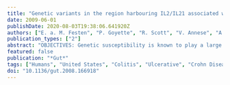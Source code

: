 ```yaml
---
title: "Genetic variants in the region harbouring IL2/IL21 associated with ulcerative colitis"
date: 2009-06-01
publishDate: 2020-08-03T19:38:06.641920Z
authors: ["E. a. M. Festen", "P. Goyette", "R. Scott", "V. Annese", "A. Zhernakova", "J. Lian", "C. Lefèbvre", "S. R. Brant", "J. H. Cho", "M. S. Silverberg", "K. D. Taylor", "D. J. de Jong", "P. C. Stokkers", "D. Mcgovern", "O. Palmieri", "J.-P. Achkar", "R. J. Xavier", "M. J. Daly", "R. H. Duerr", "C. Wijmenga", "R. K. Weersma", "J. D. Rioux"]
publication_types: ["2"]
abstract: "OBJECTIVES: Genetic susceptibility is known to play a large part in the predisposition to the inflammatory bowel diseases (IBDs) known as Crohn's disease (CD) and ulcerative colitis (UC). The IL2/IL21 locus on 4q27 is known to be a common risk locus for inflammatory disease (shown in coeliac disease, type 1 diabetes, rheumatoid arthritis, systemic lupus erythematosus and psoriasis), while the roles that interleukin 2 (IL2) and IL21 play in the immune response also make them attractive candidates for IBD. The objective of this study was to test for association between the IL2/IL21 locus and the IBDs. METHODS: The four single nucleotide polymorphisms (SNPs) in the IL2/IL21 locus most associated with coeliac disease were genotyped in 1590 subjects with IBD and 929 controls from The Netherlands, and then replicated in a North American cohort (2387 cases and 1266 controls) and an Italian cohort (805 cases and 421 controls), yielding a total of 4782 cases (3194 UC, 1588 CD) and 2616 controls. Allelic association testing and a pooled analysis using a Cochran-Mantel-Haenszel test were performed. RESULTS: All four SNPs were strongly associated with UC in all three cohorts and reached genome-wide significance in the pooled analysis (rs13151961 p = 1.35 x 10(-10), rs13119723 p = 8.60 x 10(-8), rs6840978 p = 3.0 7x 10(-8), rs6822844 p = 2.77 x 10(-9)). A moderate association with CD was also found in the pooled analysis (p value range 0.0016-9.86 x 10(-5)). CONCLUSIONS: A strong association for the IL2/IL21 locus with UC was found, which also confirms it as a general susceptibility locus for inflammatory disease."
featured: false
publication: "*Gut*"
tags: ["Humans", "United States", "Colitis", "Ulcerative", "Crohn Disease", "Genetic Predisposition to Disease", "Genome-Wide Association Study", "Polymorphism", "Single Nucleotide", "Gene Frequency", "Genotype", "Odds Ratio", "Interleukins", "Italy", "Chi-Square Distribution", "Interleukin-2", "Netherlands", "Colitis", "Ulcerative/*genetics", "*Polymorphism", "Single Nucleotide", "Crohn Disease/genetics", "Interleukin-2/*genetics", "Interleukins/*genetics"]
doi: "10.1136/gut.2008.166918"
---
```


